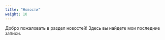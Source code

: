 ```yaml
---
title: "Новости"
weight: 10
---
```


Добро пожаловать в раздел новостей! Здесь вы найдете мои последние записи.